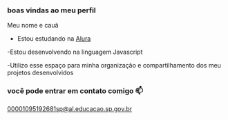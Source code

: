 ### boas vindas ao meu perfil  

Meu nome e cauã

- Estou estudando na [Alura](https://www.alura.com.br)
  
-Estou desenvolvendo na linguagem Javascript

-Utilizo esse espaço para minha organização e compartilhamento dos meu projetos desenvolvidos

### você pode entrar em contato comigo 📫

00001095192681sp@al.educacao.sp.gov.br
